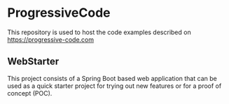 # ProgressiveCode

This repository is used to host the code examples described on https://progressive-code.com 

## WebStarter

This project consists of a Spring Boot based web application that can be used as a quick starter project for trying out new features or for a proof of concept (POC). 
